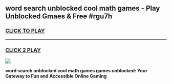 
## word search unblocked cool math games - Play Unblocked Gmaes & Free #rgu7h
<h3>
<a href="https://news.freeplayer.one?title=word_search_unblocked_cool_math_games&ref=24F">CLICK TO PLAY</a></h3>
<hr>

<h3>
<a href="https://news.freeplayer.one?title=word_search_unblocked_cool_math_games&ref=24F">CLICK 2 PLAY</a>
  
</h3>

<a href="https://news.freeplayer.one?title=word_search_unblocked_cool_math_games&ref=24F/"><img src="https://clearcache.store/games.png"></a>


**word search unblocked cool math games games unblocked: Your Gateway to Fun and Accessible Online Gaming**
